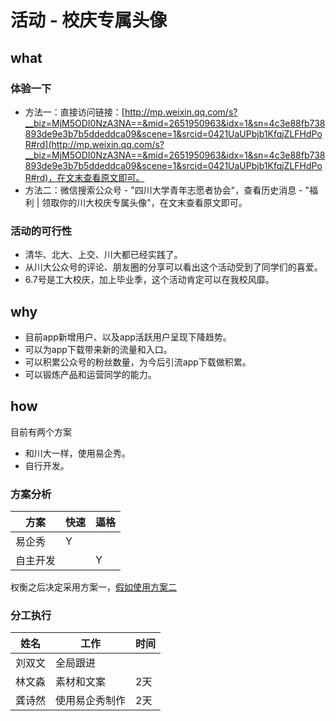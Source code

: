 # 活动 - 校庆专属头像
## what
### 体验一下
- 方法一：直接访问链接：[http://mp.weixin.qq.com/s?__biz=MjM5ODI0NzA3NA==&mid=2651950963&idx=1&sn=4c3e88fb738893de9e3b7b5ddeddca09&scene=1&srcid=0421UaUPbjb1KfqjZLFHdPoR#rd](http://mp.weixin.qq.com/s?__biz=MjM5ODI0NzA3NA==&mid=2651950963&idx=1&sn=4c3e88fb738893de9e3b7b5ddeddca09&scene=1&srcid=0421UaUPbjb1KfqjZLFHdPoR#rd)，在文末查看原文即可。
- 方法二：微信搜索公众号 - "四川大学青年志愿者协会"，查看历史消息 - "福利 | 领取你的川大校庆专属头像"，在文末查看原文即可。

### 活动的可行性
- 清华、北大、上交、川大都已经实践了。
- 从川大公众号的评论、朋友圈的分享可以看出这个活动受到了同学们的喜爱。
- 6.7号是工大校庆，加上毕业季，这个活动肯定可以在我校风靡。


## why
- 目前app新增用户、以及app活跃用户呈现下降趋势。
- 可以为app下载带来新的流量和入口。
- 可以积累公众号的粉丝数量，为今后引流app下载做积累。
- 可以锻炼产品和运营同学的能力。


## how
目前有两个方案

- 和川大一样，使用易企秀。
- 自行开发。

### 方案分析

| 方案 | 快速 | 逼格 |
| --- | --- | --- |
| 易企秀 | Y |  |
| 自主开发 |  | Y |

权衡之后决定采用方案一，[假如使用方案二](./the-celebration-of-avator-development.md)

### 分工执行
| 姓名 | 工作 | 时间 |
| --- | --- | --- |
| 刘双文 | 全局跟进 |  |
| 林文淼 | 素材和文案 | 2天 |
| 龚诗然 | 使用易企秀制作 | 2天 |

